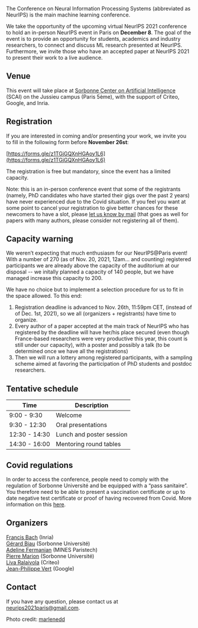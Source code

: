 The Conference on Neural Information Processing Systems (abbreviated as NeurIPS) is the main machine learning conference.

We take the opportunity of the upcoming virtual NeurIPS 2021 conference to hold an in-person NeurIPS event in Paris on **December 8**. The goal of the event is to provide an opportunity for students, academics and industry researchers, to connect and discuss ML research presented at NeurIPS. Furthermore, we invite those who have an accepted paper at NeurIPS 2021 to present their work to a live audience.

## Venue

This event will take place at [Sorbonne Center on Artificial Intelligence](https://scai.sorbonne-universite.fr) (SCAI) on the Jussieu campus (Paris 5ème), with the support of Criteo, Google, and Inria.

## Registration

If you are interested in coming and/or presenting your work, we invite you to fill in the following form before **November 26st**: 

[https://forms.gle/z1TGjGQXnHGAoy1L6](https://forms.gle/z1TGjGQXnHGAoy1L6)

The registration is free but mandatory, since the event has a limited capacity.

Note: this is an in-person conference event that some of the registrants (namely, PhD candidates who have started their gigs over the past 2 years) have never experienced due to the Covid situation. If you feel you want at some point to cancel your registration to give better chances for these newcomers to have a slot, please [let us know by mail](mailto:neurips2021paris@gmail.com) (that goes as well for papers with many authors, please consider not registering all of them).

## Capacity warning

We weren’t expecting that much enthusiasm for our NeurIPS@Paris event! With a number of 270 (as of Nov. 20, 2021, 12am… and counting) registered participants we are already above the capacity of the auditorium at our disposal -- we initally planned a capacity of 140 people, but we have managed increase this capacity to 200.

We have no choice but to  implement a selection procedure for us to fit in the space allowed. To this end: 

1. Registration deadline is advanced to Nov. 26th, 11:59pm CET, (instead of  of Dec. 1st, 2021), so we all (organizers + registrants) have time to organize.
2. Every author of a paper accepted at the main track of NeurIPS who has registered by the deadline will have her/his place secured (even though France-based researchers were very productive this year, this count is still under our capacity), with a poster and possibly a talk (to be determined once we have all the registrations)
3. Then we will run a lottery among registered participants, with a sampling scheme aimed at favoring the participation of PhD students and postdoc researchers. 

## Tentative schedule

| Time      | Description |
| ----------- | ----------- |
| 9:00 - 9:30   | Welcome    |
| 9:30 - 12:30  | Oral presentations |
| 12:30 - 14:30  | Lunch and poster session   |
| 14:30 - 16:00 | Mentoring round tables |

## Covid regulations

In order to access the conference, people need to comply with the regulation of Sorbonne Université and be equipped with a “pass sanitaire”. You therefore need to be able to present a vaccination certificate or up to date negative test certificate or proof of having recovered from Covid. More information on this [here](https://www.gouvernement.fr/info-coronavirus).

## Organizers

[Francis Bach](https://www.di.ens.fr/~fbach/) (Inria)  
[Gérard Biau](https://www.lpsm.paris/pageperso/biau/) (Sorbonne Université)  
[Adeline Fermanian](https://afermanian.github.io) (MINES Paristech)  
[Pierre Marion](https://pierremarion23.github.io) (Sorbonne Université)  
[Liva Ralaivola](https://pageperso.lif.univ-mrs.fr/~liva.ralaivola/doku.php) (Criteo)  
[Jean-Philippe Vert](https://members.cbio.mines-paristech.fr/~jvert/) (Google)  

## Contact

If you have any question, please contact us at [neurips2021paris@gmail.com](mailto:neurips2021paris@gmail.com).


Photo credit: [marlenedd](https://www.flickr.com/photos/24241643@N00/49478118648)
